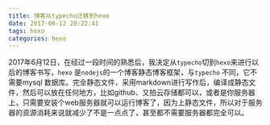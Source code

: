 ```yaml
---
title: 博客从typecho迁移到hexo
date: 2017-06-12 20:22:41
tags: hexo
categories: hexo
---
```



2017年6月12日，在经过一段时间的熟悉后，我决定从`typecho`切到`hexo`来进行以后的博客书写，`hexo` 是`nodejs`的一个博客静态博客框架，与`typecho` 不同，它不需要mysql 数据库。完全静态文件，采用markdown进行写作后，编译成静态文件，然后可以放在任何地方，比如github、又拍云存储都可以，或者是你服务器上，只需要安装个web服务器就可以运行博客了，因为上静态文件，所以对于服务器的资源消耗来说就减少了不是一点点了，甚至都不需要服务器都完全可以。